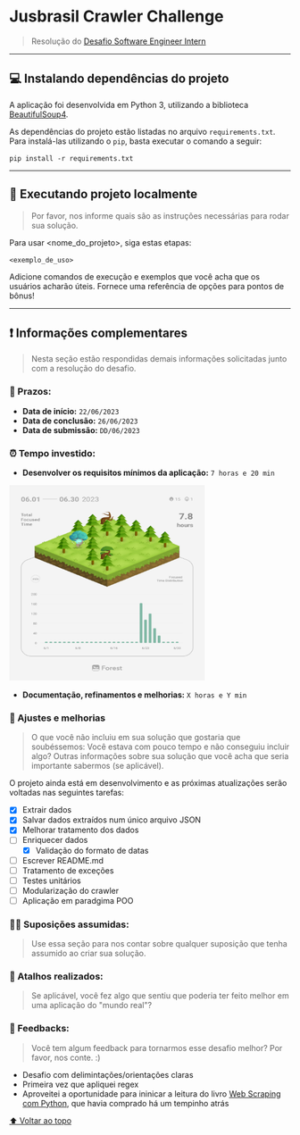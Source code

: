 # Jusbrasil Crawler Challenge

> Resolução
> do [Desafio Software Engineer Intern](https://gist.github.com/diegoramosdev/4d6946efe20441d142e37f7510cbb3db)
---

## 💻 Instalando dependências do projeto

A aplicação foi desenvolvida em Python 3, utilizando a
biblioteca [BeautifulSoup4](https://beautiful-soup-4.readthedocs.io/en/latest/).

As dependências do projeto estão listadas no arquivo `requirements.txt`. Para instalá-las utilizando o `pip`, basta
executar o comando a
seguir:

````commandline
pip install -r requirements.txt
````

---

## 🚀 Executando projeto localmente

> Por favor, nos informe quais são as instruções necessárias para rodar sua solução.

Para usar <nome_do_projeto>, siga estas etapas:

```
<exemplo_de_uso>
```

Adicione comandos de execução e exemplos que você acha que os usuários acharão úteis. Fornece uma referência de opções
para pontos de bônus!

---

## ❗ Informações complementares

> Nesta seção estão respondidas demais informações solicitadas junto com a resolução do desafio.

### 📆 Prazos:

- **Data de início:** ``22/06/2023``
- **Data de conclusão:** ``26/06/2023``
- **Data de submissão:** ``DD/06/2023``

### ⏰ Tempo investido:

- **Desenvolver os requisitos mínimos da aplicação:** ``7 horas e 20 min``

<img src="assets/forest.png " alt="Descrição da imagem" width="350" height="350">

- **Documentação, refinamentos e melhorias:** ``X horas e Y min``

### 🔨 Ajustes e melhorias

> O que você não incluiu em sua solução que gostaria que soubéssemos: Você estava com pouco tempo e não conseguiu
> incluir algo?
> Outras informações sobre sua solução que você acha que seria importante sabermos (se aplicável).

O projeto ainda está em desenvolvimento e as próximas atualizações serão voltadas nas seguintes tarefas:

- [x] Extrair dados
- [x] Salvar dados extraídos num único arquivo JSON
- [x] Melhorar tratamento dos dados
- [ ] Enriquecer dados
    - [x] Validação do formato de datas
- [ ] Escrever README.md
- [ ] Tratamento de exceções
- [ ] Testes unitários
- [ ] Modularização do crawler
- [ ] Aplicação em paradgima POO

### 🕵️‍♂️ Suposições assumidas:

> Use essa seção para nos contar sobre qualquer suposição que tenha assumido ao criar sua solução.

### 🔀 Atalhos realizados:

> Se aplicável, você fez algo que sentiu que poderia ter feito melhor em uma aplicação do "mundo real"?

### 💬 Feedbacks:

> Você tem algum feedback para tornarmos esse desafio melhor? Por favor, nos conte. :)

- Desafio com delimintações/orientações claras
- Primeira vez que apliquei regex
- Aproveitei a oportunidade para ininicar a leitura do livro [Web Scraping com Python](), que havia comprado há um
  tempinho atrás

[⬆ Voltar ao topo](#jusbrasil-crawler-challenge)<br>

